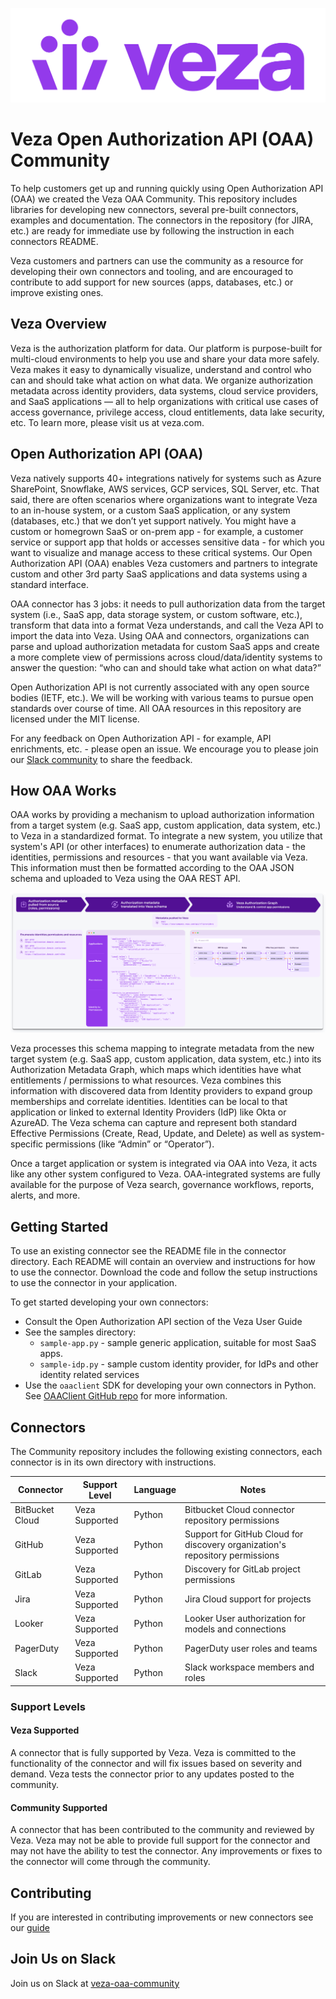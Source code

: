 ![Veza Logo](images/Veza_Lockup_Amethyst.png)
# Veza Open Authorization API (OAA) Community

To help customers get up and running quickly using Open Authorization API (OAA) we created the Veza OAA Community. This
repository includes libraries for developing new connectors, several pre-built connectors, examples and documentation.
The connectors in the repository (for JIRA, etc.) are ready for immediate use by following the
instruction in each connectors README.

Veza customers and partners can use the community as a resource for developing their own connectors and tooling, and are
encouraged to contribute to add support for new sources (apps, databases, etc.) or improve existing ones.

## Veza Overview
Veza is the authorization platform for data. Our platform is purpose-built for multi-cloud
environments to help you use and share your data more safely. Veza makes it easy to dynamically visualize, understand
and control who can and should take what action on what data. We organize authorization metadata across identity
providers, data systems, cloud service providers, and SaaS applications — all to help organizations with critical
use cases of access governance, privilege access, cloud entitlements, data lake security, etc.
To learn more, please visit us at veza.com.

## Open Authorization API (OAA)

Veza natively supports 40+ integrations natively for systems such as Azure SharePoint, Snowflake, AWS services,
GCP services, SQL Server, etc. That said, there are often scenarios where organizations want to integrate Veza
to an in-house system, or a custom SaaS application, or any system (databases, etc.) that we don’t yet support
natively. You might have a custom or homegrown SaaS or on-prem app - for example, a customer service or support
app that holds or accesses sensitive data - for which you want to visualize and manage access to these critical
systems. Our Open Authorization API (OAA) enables Veza customers and partners to integrate custom and other
3rd party SaaS applications and data systems using a standard interface.

OAA connector has 3 jobs: it needs to pull authorization data from the target system (i.e., SaaS app, data
storage system, or custom software, etc.), transform that data into a format Veza understands, and call the
Veza API to import the data into Veza. Using OAA and connectors, organizations can parse and upload authorization
metadata for custom SaaS apps and create a more complete view of permissions across cloud/data/identity systems to
answer the question: “who can and should take what action on what data?”

Open Authorization API is not currently associated with any open source bodies (IETF, etc.). We will be working with
various teams to pursue open standards over course of time. All OAA resources in this repository are licensed under
the MIT license.

For any feedback on Open Authorization API - for example, API enrichments, etc. - please open an issue. We encourage you
to please join our [Slack community](https://join.slack.com/t/veza-oaa-community/shared_invite/zt-1v2epmzqt-Jtb8jJWotJZmkHuDMdpPXA)
to share the feedback.

## How OAA Works
OAA works by providing a mechanism to upload authorization information from a target system (e.g. SaaS app,
custom application, data system, etc.) to Veza in a standardized format. To integrate a new system, you utilize
that system's API (or other interfaces) to enumerate authorization data - the identities, permissions and
resources - that you want available via Veza. This information must then be formatted according to the OAA JSON
schema and uploaded to Veza using the OAA REST API.

![Flow Diagram](images/flow.png)

Veza processes this schema mapping to integrate metadata from the new target system (e.g. SaaS app,
custom application, data system, etc.) into its Authorization Metadata Graph, which maps which identities
have what entitlements / permissions to what resources. Veza combines this information with discovered data from
Identity providers to expand group memberships and correlate identities. Identities can be local to
that application or linked to external Identity Providers (IdP) like Okta or AzureAD. The Veza schema can capture and
represent both standard Effective Permissions (Create, Read, Update, and Delete) as well as system-specific permissions
(like “Admin” or “Operator”).

Once a target application or system is integrated via OAA into Veza, it acts like any other system configured to Veza.
OAA-integrated systems are fully available for the purpose of Veza search, governance workflows, reports, alerts, and more.

## Getting Started

To use an existing connector see the README file in the connector directory. Each README will contain an
overview and instructions for how to use the connector. Download the code and follow the setup instructions to use the
connector in your application.

To get started developing your own connectors:
* Consult the Open Authorization API section of the Veza User Guide
* See the samples directory:
  * `sample-app.py` - sample generic application, suitable for most SaaS apps.
  * `sample-idp.py` - sample custom identity provider, for IdPs and other identity related services
* Use the `oaaclient` SDK for developing your own connectors in Python. See [OAAClient GitHub repo](https://github.com/Veza/oaaclient-py) for more information.

## Connectors

The Community repository includes the following existing connectors, each connector is in its own directory with
instructions.

Connector       | Support Level  | Language | Notes
----------------|----------------|----------|-----------------------------------------------------------------------------
BitBucket Cloud | Veza Supported | Python   | Bitbucket Cloud connector repository permissions
GitHub          | Veza Supported | Python   | Support for GitHub Cloud for discovery organization's repository permissions
GitLab          | Veza Supported | Python   | Discovery for GitLab project permissions
Jira            | Veza Supported | Python   | Jira Cloud support for projects
Looker          | Veza Supported | Python   | Looker User authorization for models and connections
PagerDuty       | Veza Supported | Python   | PagerDuty user roles and teams
Slack           | Veza Supported | Python   | Slack workspace members and roles

### Support Levels
#### Veza Supported
A connector that is fully supported by Veza. Veza is committed to the functionality of the connector and will fix
issues based on severity and demand. Veza tests the connector prior to any updates posted to the community.

#### Community Supported
A connector that has been contributed to the community and reviewed by Veza. Veza may not be able to provide full
support for the connector and may not have the ability to test the connector. Any improvements or fixes to the
connector will come through the community.

## Contributing
If you are interested in contributing improvements or new connectors see our [guide](docs/CONTRIBUTING.md)

## Join Us on Slack
Join us on Slack at [veza-oaa-community](https://join.slack.com/t/veza-oaa-community/shared_invite/zt-1v2epmzqt-Jtb8jJWotJZmkHuDMdpPXA)
